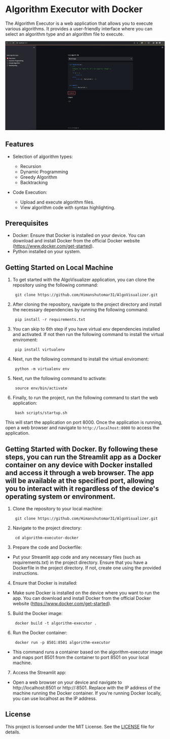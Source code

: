 # Algorithm Executor with Docker

The Algorithm Executor is a web application that allows you to execute various algorithms. It provides a user-friendly interface where you can select an algorithm type and an algorithm file to execute.

![App Preview](https://github.com/Himanshutomar31/AlgoVisualizer/blob/main/images/image.png)

## Features

- Selection of algorithm types:
  - Recursion
  - Dynamic Programming
  - Greedy Algorithm
  - Backtracking

- Code Execution:
  - Upload and execute algorithm files.
  - View algorithm code with syntax highlighting.

## Prerequisites

- Docker: Ensure that Docker is installed on your device. You can download and install Docker from the official Docker website (https://www.docker.com/get-started).
- Python installed on your system.


## Getting Started on Local Machine

1. To get started with the AlgoVisualizer application, you can clone the repository using the following command:

		git clone https://github.com/Himanshutomar31/AlgoVisualizer.git

2. After cloning the repository, navigate to the project directory and install the necessary dependencies by running the following command:

		pip install -r requirements.txt

3. You can skip to 6th step if you have virtual env dependencies installed and activated. If not then run the following command to install the virtual enviroment:

		pip install virtualenv

4. Next, run the following command to install the virtual enviroment:

		python -m virtualenv env

5. Next, run the following command to activate:

		source env/bin/activate

6. Finally, to run the project, run the following command to start the web application:

		bash scripts/startup.sh

This will start the application on port 8000. Once the application is running, open a web browser and navigate to `http://localhost:8000` to access the application.

## Getting Started with Docker. By following these steps, you can run the Streamlit app as a Docker container on any device with Docker installed and access it through a web browser. The app will be available at the specified port, allowing you to interact with it regardless of the device's operating system or environment.

1. Clone the repository to your local machine:

		git clone https://github.com/Himanshutomar31/AlgoVisualizer.git

2. Navigate to the project directory:

		cd algorithm-executor-docker

3. Prepare the code and Dockerfile:

- Put your Streamlit app code and any necessary files (such as requirements.txt) in the project directory.
  Ensure that you have a Dockerfile in the project directory. If not, create one using the provided instructions.


4. Ensure that Docker is installed:

- Make sure Docker is installed on the device where you want to run the app. You can download and install Docker from the official Docker website (https://www.docker.com/get-started).

5. Build the Docker image:

		docker build -t algorithm-executor .

6. Run the Docker container:

		docker run -p 8501:8501 algorithm-executor

- This command runs a container based on the algorithm-executor image and maps port 8501 from the container to port 8501 on your local machine.

7. Access the Streamlit app:

- Open a web browser on your device and navigate to http://localhost:8501 or http://<machine-ip-address>:8501.
  Replace <machine-ip-address> with the IP address of the machine running the Docker container. If you're running Docker locally, you can use localhost as the IP address.


## License

This project is licensed under the MIT License. See the [LICENSE](LICENSE) file for details.





